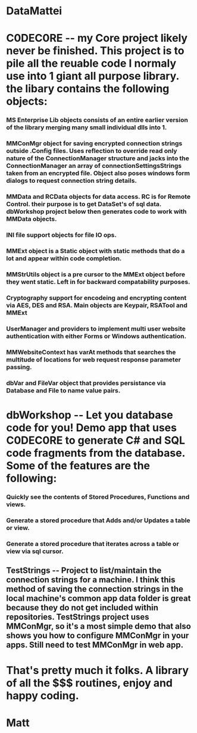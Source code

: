 # DataMattei


# C0DEC0RE -- my Core project likely never be finished.  This project is to pile all the reuable code I normaly use into 1 giant all purpose library.  the libary contains the following objects:
  ### MS Enterprise Lib objects consists of an entire earlier version of the library merging many small individual dlls into 1.  
  ### MMConMgr object for saving encrypted connection strings outside .Config files.  Uses reflection to override read only nature of the ConnectionManager structure and jacks into the ConnectionManager an array of connectionSettingsStrings taken from an encrypted file.  Object also poses windows form dialogs to request connection string details.  
  ### MMData and RCData objects for data access.  RC is for Remote Control.  their purpose is to get DataSet's of sql data.  dbWorkshop project below then generates code to work with MMData objects. 
  ### INI file support objects for file IO ops.
  ### MMExt object is a Static object with static methods that do a lot and appear within code completion.
  ### MMStrUtils object is a pre cursor to the MMExt object before they went static.  Left in for backward compatability purposes.
  ### Cryptography support for encodeing and encrypting content via AES, DES and RSA.  Main objects are Keypair, RSATool and MMExt 
  ### UserManager and providers to implement multi user website authentication with either Forms or Windows authentication.
  ### MMWebsiteContext has varAt methods that searches the multitude of locations for web request response parameter passing.
  ### dbVar and FileVar object that provides persistance via Database and File to name value pairs. 


# dbWorkshop -- Let you database code for you!  Demo app that uses C0DEC0RE to generate C# and SQL code fragments from the database.  Some of the features are the following:  
  ### Quickly see the contents of Stored Procedures, Functions and views.
  ### Generate a stored procedure that Adds and/or Updates a table or view.
  ### Generate a stored procedure that iterates across a table or view via sql cursor.


## TestStrings -- Project to list/maintain the connection strings for a machine.  I think this method of saving the connection strings in the local machine's common app data folder is great because they do not get included within repositories.  TestStrings project uses MMConMgr, so it's a most simple demo that also shows you how to configure MMConMgr in your apps.  Still need to test MMConMgr in web app.


# That's pretty much it folks.  A library of all the $$$ routines, enjoy and happy coding.

# Matt
